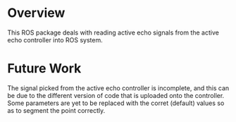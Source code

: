 # Overview
This ROS package deals with reading active echo signals from the active echo controller into ROS system. 

# Future Work
The signal picked from the active echo controller is incomplete, and this can be due to the different version of code that is uploaded onto the controller. Some parameters are yet to be replaced with the corret (default) values so as to segment the point correctly. 
